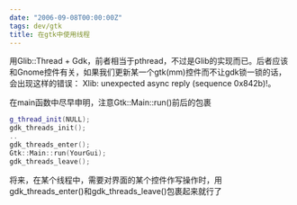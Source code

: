 ```yaml
---
date: "2006-09-08T00:00:00Z"
tags: dev/gtk
title: 在gtk中使用线程
---
```


用Glib::Thread + Gdk，前者相当于pthread，不过是Glib的实现而已。后者应该和Gnome控件有关，如果我们更新某一个gtk(mm)控件而不让gdk锁一锁的话，会出现这样的错误：
Xlib: unexpected async reply (sequence 0x842b)!。

在main函数中尽早申明，注意Gtk::Main::run()前后的包裹

```cpp
g_thread_init(NULL);
gdk_threads_init();
..
gdk_threads_enter();
Gtk::Main::run(YourGui);
gdk_threads_leave();
```

将来，在某个线程中，需要对界面的某个控件作写操作时，用gdk_threads_enter()和gdk_threads_leave()包裹起来就行了
